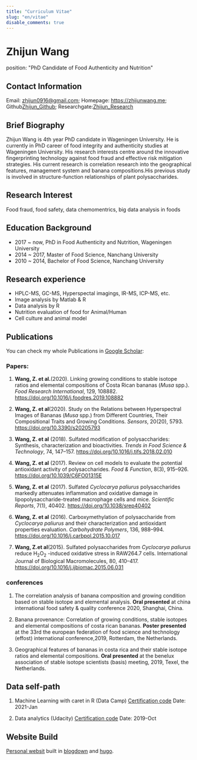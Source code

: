 ```yaml
---
title: "Curriculum Vitae"
slug: "en/vitae"
disable_comments: true
---
```

# Zhijun Wang

position: "PhD Candidate of Food Authenticity and Nutrition"

## Contact Information

Email: zhijun0916@gmail.com; Homepage: <https://zhijunwang.me>; Github[Zhijun_Github](https://github.com/ZhijunWang1991); Researchgate:[Zhijun_Research](https://www.researchgate.net/profile/Zhijun-Wang-18)

## Brief Biography

Zhijun Wang is 4th year PhD candidate in Wageningen University. 
He is currently in PhD career of food integrity and authenticity studies at Wageningen University. His research interests centre around the innovative fingerprinting technology against food fraud and effective risk mitigation strategies. His current research is correlation research into the geographical features, management system and banana compositions.His previous study is involved in structure-function relationships of plant polysaccharides.

## Research Interest

Food fraud, food safety, data chemomentrics, big data analysis in foods

## Education Background

- 2017 ~ now, PhD in Food Authenticity and Nutrition, Wageningen University
- 2014 ~ 2017, Master of Food Science, Nanchang University
- 2010 ~ 2014, Bachelor of Food Science, Nanchang University

## Research experience

- HPLC-MS, GC-MS, Hyperspectal imagings, IR-MS, ICP-MS, etc.
- Image analysis by Matlab & R
- Data analysis by R
- Nutrition evaluation of food for Animal/Human
- Cell culture and animal model

## Publications

You can check my whole Publications in [Google Scholar](https://scholar.google.com/citations?user=9kfqtMwAAAAJ&hl=en):

### Papers:

1.  **Wang, Z. et al.**(2020). Linking growing conditions to stable isotope ratios and elemental compositions of Costa Rican bananas (*Musa* spp.). *Food Research International*, 129, 108882. https://doi.org/10.1016/j.foodres.2019.108882

2.  **Wang, Z. et al**(2020). Study on the Relations between Hyperspectral Images of Bananas (*Musa* spp.) from Different Countries, Their Compositional Traits and Growing Conditions. *Sensors*, 20(20), 5793. https://doi.org/10.3390/s20205793

3.  **Wang, Z. et al** (2018). Sulfated modification of polysaccharides: Synthesis, characterization and bioactivities. *Trends in Food Science & Technology*, 74, 147–157. https://doi.org/10.1016/j.tifs.2018.02.010

4.  **Wang, Z. et al** (2017). Review on cell models to evaluate the potential antioxidant activity of polysaccharides. *Food & Function*, 8(3), 915–926. https://doi.org/10.1039/C6FO01315E

5.  **Wang, Z. et al** (2017). Sulfated *Cyclocarya paliurus* polysaccharides markedly attenuates inflammation and oxidative damage in lipopolysaccharide-treated macrophage cells and mice. *Scientific Reports*, 7(1), 40402. https://doi.org/10.1038/srep40402

6.  **Wang, Z. et al** (2016). Carboxymethylation of polysaccharide from *Cyclocarya paliurus* and their characterization and antioxidant properties evaluation. *Carbohydrate Polymers*, 136, 988–994. https://doi.org/10.1016/j.carbpol.2015.10.017

7.  **Wang, Z.et al**(2015). Sulfated polysaccharides from *Cyclocarya paliurus* reduce H<sub>2</sub>O<sub>2</sub> -induced oxidative stress in RAW264.7 cells. International Journal of Biological Macromolecules, 80, 410–417. https://doi.org/10.1016/j.ijbiomac.2015.06.031

### conferences

1. The correlation analysis of banana composition and growing condition based on stable isotope and elemental analysis. **Oral presented** at china international food safety & quality conference 2020, Shanghai, China.

2. Banana provenance: Correlation of growing conditions, stable isotopes and elemental compositions of costa rican bananas. **Poster presented** at the 33rd the european federation of food science and technology (effost) international conference,2019, Rotterdam, the Netherlands.

3. Geographical features of bananas in costa rica and their stable isotope ratios and elemental compositions. **Oral presented** at the benelux association of stable isotope scientists (basis) meeting, 2019, Texel, the Netherlands.

## Data self-path

1. Machine Learning with caret in R (Data Camp) [Certification code](Code#17,521,223)
   Date: 2021-Jan
   
2. Data analytics (Udacity) [Certification code](https://confirm.udacity.com/H9LHJ5Q7)
   Date: 2019-Oct
   
## Website Build

[Personal websit](https://zhijunwang.me) built in [blogdown](https://github.com/rstudio/blogdown) and [hugo](https://gohugo.io/).

